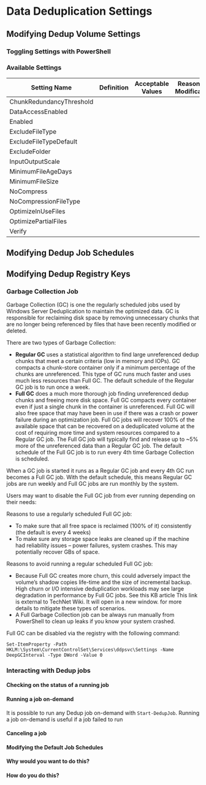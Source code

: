 # Data Deduplication Settings

## Modifying Dedup Volume Settings
### Toggling Settings with PowerShell

### Available Settings
<table>
	<thead>
		<tr>
			<th>Setting Name</th>
			<th>Definition</th>
			<th>Acceptable Values</th>
			<th>Reason for Modification</th>
		</tr>
	</thead>
	<tbody>
		<tr>
			<td>ChunkRedundancyThreshold</td>
			<td></td>
			<td></td>
			<td></td>
		</tr>
		<tr>
			<td>DataAccessEnabled</td>
			<td></td>
			<td></td>
			<td></td>
		</tr>
		<tr>
			<td>Enabled</td>
			<td></td>
			<td></td>
			<td></td>
		</tr>
		<tr>
			<td>ExcludeFileType</td>
			<td></td>
			<td></td>
			<td></td>
		</tr>
		<tr>
			<td>ExcludeFileTypeDefault</td>
			<td></td>
			<td></td>
			<td></td>
		</tr>
		<tr>
			<td>ExcludeFolder</td>
			<td></td>
			<td></td>
			<td></td>
		</tr>
		<tr>
			<td>InputOutputScale</td>
			<td></td>
			<td></td>
			<td></td>
		</tr>
		<tr>
			<td>MinimumFileAgeDays</td>
			<td></td>
			<td></td>
			<td></td>
		</tr>
		<tr>
			<td>MinimumFileSize</td>
			<td></td>
			<td></td>
			<td></td>
		</tr>
		<tr>
			<td>NoCompress</td>
			<td></td>
			<td></td>
			<td></td>
		</tr>
		<tr>
			<td>NoCompressionFileType</td>
			<td></td>
			<td></td>
			<td></td>
		</tr>
		<tr>
			<td>OptimizeInUseFiles</td>
			<td></td>
			<td></td>
			<td></td>
		</tr>
		<tr>
			<td>OptimizePartialFiles</td>
			<td></td>
			<td></td>
			<td></td>
		</tr>
		<tr>
			<td>Verify</td>
			<td></td>
			<td></td>
			<td></td>
		</tr>
	</tbody>
</table>


## Modifying Dedup Job Schedules

## Modifying Dedup Registry Keys

### <a name="gc"></a>Garbage Collection Job
Garbage Collection (GC) is one the regularly scheduled jobs used by Windows Server Deduplication to maintain the optimized data. GC is responsible for reclaiming disk space by removing unnecessary chunks that are no longer being referenced by files that have been recently modified or deleted.

There are two types of Garbage Collection:

- **Regular GC** uses a statistical algorithm to find large unreferenced dedup chunks that meet a certain criteria (low in memory and IOPs). GC compacts a chunk-store container only if a minimum percentage of the chunks are unreferenced. This type of GC runs much faster and uses much less resources than Full GC. The default schedule of the Regular GC job is to run once a week.
- **Full GC** does a much more thorough job finding unreferenced dedup chunks and freeing more disk space. Full GC compacts every container even if just a single chunk in the container is unreferenced. Full GC will also free space that may have been in use if there was a crash or power failure during an optimization job. Full GC jobs will recover 100% of the available space that can be recovered on a deduplicated volume at the cost of requiring more time and system resources compared to a Regular GC job. The Full GC job will typically find and release up to ~5% more of the unreferenced data than a Regular GC job. The default schedule of the Full GC job is to run every 4th time Garbage Collection is scheduled.

When a GC job is started it runs as a Regular GC job and every 4th GC run becomes a Full GC job.  With the default schedule, this means Regular GC jobs are run weekly and Full GC jobs are run monthly by the system.

Users may want to disable the Full GC job from ever running depending on their needs:

Reasons to use a regularly scheduled Full GC job:

- To make sure that all free space is reclaimed (100% of it) consistently (the default is every 4 weeks)
- To make sure any storage space leaks are cleaned up if the machine had reliability issues – power failures, system crashes. This may potentially recover GBs of space.

Reasons to avoid running a regular scheduled Full GC job:

- Because Full GC creates more churn, this could adversely impact the volume’s shadow copies life-time and the size of incremental backup. High churn or I/O intensive deduplication workloads may see large degradation in performance by Full GC jobs. See this KB article This link is external to TechNet Wiki. It will open in a new window. for more details to mitigate these types of scenarios.           
- A Full Garbage Collection job can be always run manually from PowerShell to clean up leaks if you know your system crashed.

Full GC can be disabled via the registry with the following command:

`Set-ItemProperty -Path HKLM:\System\CurrentControlSet\Services\ddpsvc\Settings -Name DeepGCInterval -Type DWord -Value 0`


### Interacting with Dedup jobs
#### Checking on the status of a running job

#### Running a job on-demand
It is possible to run any Dedup job on-demand with `Start-DedupJob`. Running a job on-demand is useful if a job failed to run 

#### Canceling a job

#### Modifying the Default Job Schedules
#### Why would you want to do this?

#### How do you do this?